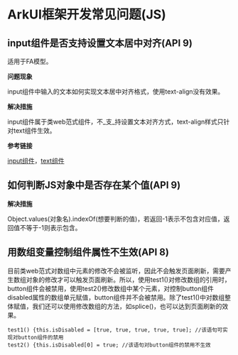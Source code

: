 # ArkUI框架开发常见问题(JS)


## input组件是否支持设置文本居中对齐(API 9)

适用于FA模型。

**问题现象**

input组件中输入的文本如何实现文本居中对齐格式，使用text-align没有效果。

**解决措施**

input组件属于类web范式组件，不_支_持设置文本对齐方式，text-align样式只针对text组件生效。

**参考链接**

[input组件](../reference/apis-arkui/arkui-js/js-components-basic-input.md)，[text组件](../reference/apis-arkui/arkui-js/js-components-basic-text.md)


## 如何判断JS对象中是否存在某个值(API 9)

**解决措施**

Object.values(对象名).indexOf(想要判断的值)，若返回-1表示不包含对应值，返回值不等于-1则表示包含。


## 用数组变量控制组件属性不生效(API 8)

目前类web范式对数组中元素的修改不会被监听，因此不会触发页面刷新，需要产生数组对象的修改才可以触发页面刷新。所以，使用test1\(\)对修改数组的引用时，button组件会被禁用，使用test2\(\)修改数组中某个元素，对控制button组件disabled属性的数组单元赋值，button组件并不会被禁用。除了test1\(\)中对数组整体赋值，我们还可以使用修改数组的方法，如splice\(\)，也可以达到页面刷新的效果。

```
test1() {this.isDisabled = [true, true, true, true, true]; //该语句可实现对button组件的禁用
test2() {this.isDisabled[0] = true; //该语句对button组件的禁用不生效
```